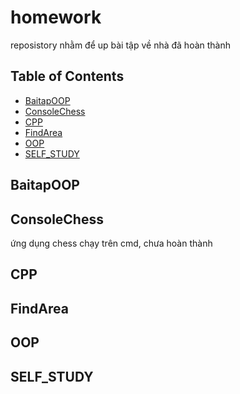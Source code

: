 # homework
reposistory nhằm để up bài tập về nhà đã hoàn thành



## Table of Contents

- [BaitapOOP](#BaitapOOP)
- [ConsoleChess](#ConsoleChess)
- [CPP](#CPP)
- [FindArea](#FindArea)
- [OOP](#OOP)
- [SELF_STUDY](#SELF_STUDY)

## BaitapOOP
## ConsoleChess
ứng dụng chess chạy trên cmd, chưa hoàn thành
## CPP
## FindArea
## OOP
## SELF_STUDY
